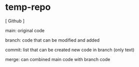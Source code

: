 # temp-repo

[ Github ]


main: original code

branch: code that can be modified and added


commit: list that can be created new code in branch (only text)

merge: can combined main code with branch code
